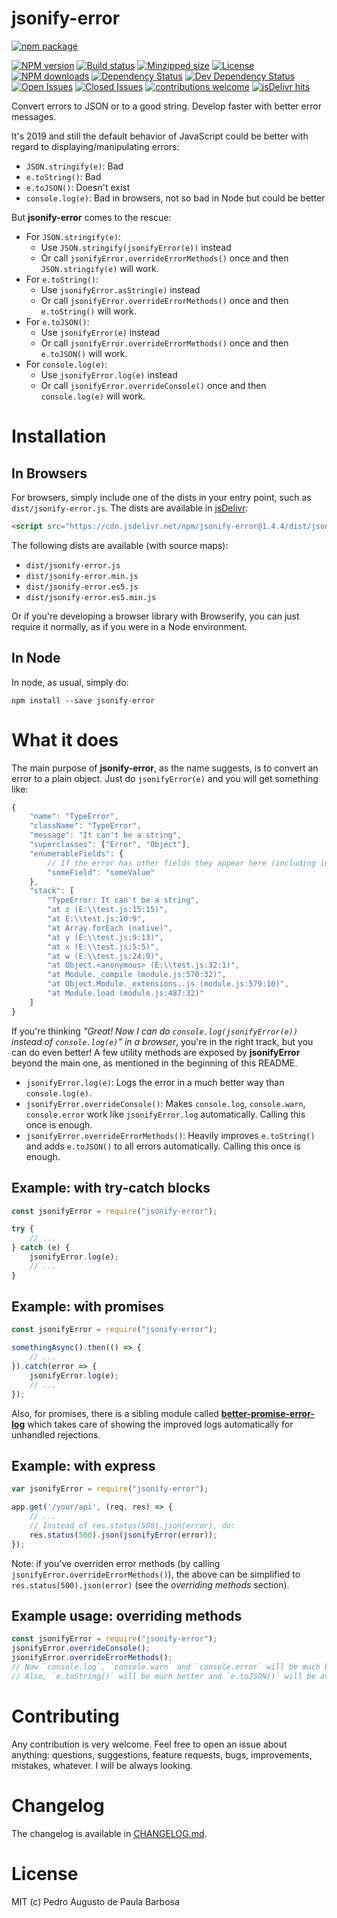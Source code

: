 jsonify-error
=============

[![npm package](https://nodei.co/npm/jsonify-error.png?downloads=true&downloadRank=true&stars=true)](https://nodei.co/npm/jsonify-error/)

[![NPM version][npm-version-badge]][npm-url]
[![Build status][build-status-badge]][travis-url]
[![Minzipped size][minzipped-size-badge]][bundlephobia-url]
[![License][license-badge]][license-url]
[![NPM downloads][npm-downloads-badge]][npm-url]
[![Dependency Status][dependency-status-badge]](https://david-dm.org/papb/jsonify-error)
[![Dev Dependency Status][dev-dependency-status-badge]](https://david-dm.org/papb/jsonify-error)
[![Open Issues][open-issues-badge]](https://github.com/papb/jsonify-error/issues)
[![Closed Issues][closed-issues-badge]](https://github.com/papb/jsonify-error/issues?q=is%3Aissue+is%3Aclosed)
[![contributions welcome][contrib-welcome-badge]](https://github.com/papb/jsonify-error/issues)
[![jsDelivr hits][jsdelivr-badge]](https://www.jsdelivr.com/package/npm/jsonify-error)

Convert errors to JSON or to a good string. Develop faster with better error messages.

It's 2019 and still the default behavior of JavaScript could be better with regard to displaying/manipulating errors:

* `JSON.stringify(e)`: Bad
* `e.toString()`: Bad
* `e.toJSON()`: Doesn't exist
* `console.log(e)`: Bad in browsers, not so bad in Node but could be better

But **jsonify-error** comes to the rescue:

* For `JSON.stringify(e)`:
    * Use `JSON.stringify(jsonifyError(e))` instead
    * Or call `jsonifyError.overrideErrorMethods()` once and then `JSON.stringify(e)` will work.
* For `e.toString()`:
    * Use `jsonifyError.asString(e)` instead
    * Or call `jsonifyError.overrideErrorMethods()` once and then `e.toString()` will work.
* For `e.toJSON()`:
    * Use `jsonifyError(e)` instead
    * Or call `jsonifyError.overrideErrorMethods()` once and then `e.toJSON()` will work.
* For `console.log(e)`:
    * Use `jsonifyError.log(e)` instead
    * Or call `jsonifyError.overrideConsole()` once and then `console.log(e)` will work.

# Installation

## In Browsers

For browsers, simply include one of the dists in your entry point, such as `dist/jsonify-error.js`. The dists are available in [jsDelivr](https://cdn.jsdelivr.net/npm/jsonify-error/):

```html
<script src="https://cdn.jsdelivr.net/npm/jsonify-error@1.4.4/dist/jsonify-error.min.js" integrity="sha384-LMhRr720pxeJYAdoD1KzPKuIISdSOxXtm03dhjkQzUqkCpyxEbSkeVEsEpfgU9ss" crossorigin="anonymous"></script>
```

The following dists are available (with source maps):

* `dist/jsonify-error.js`
* `dist/jsonify-error.min.js`
* `dist/jsonify-error.es5.js`
* `dist/jsonify-error.es5.min.js`

Or if you're developing a browser library with Browserify, you can just require it normally, as if you were in a Node environment.

## In Node

In node, as usual, simply do:

```
npm install --save jsonify-error
```

# What it does

The main purpose of **jsonify-error**, as the name suggests, is to convert an error to a plain object. Just do `jsonifyError(e)` and you will get something like:

```javascript
{
    "name": "TypeError",
    "className": "TypeError",
    "message": "It can't be a string",
    "superclasses": ["Error", "Object"],
    "enumerableFields": {
        // If the error has other fields they appear here (including in the prototype chain):
        "someField": "someValue"
    },
    "stack": [
        "TypeError: It can't be a string", 
        "at z (E:\\test.js:15:15)", 
        "at E:\\test.js:10:9", 
        "at Array.forEach (native)", 
        "at y (E:\\test.js:9:13)", 
        "at x (E:\\test.js:5:5)", 
        "at w (E:\\test.js:24:9)", 
        "at Object.<anonymous> (E:\\test.js:32:1)", 
        "at Module._compile (module.js:570:32)", 
        "at Object.Module._extensions..js (module.js:579:10)", 
        "at Module.load (module.js:487:32)"
    ]
}
```

If you're thinking *"Great! Now I can do `console.log(jsonifyError(e))` instead of `console.log(e)`" in a browser*, you're in the right track, but you can do even better!
A few utility methods are exposed by **jsonifyError** beyond the main one, as mentioned in the beginning of this README. 

* `jsonifyError.log(e)`: Logs the error in a much better way than `console.log(e)`.
* `jsonifyError.overrideConsole()`: Makes `console.log`, `console.warn`, `console.error` work like `jsonifyError.log` automatically. Calling this once is enough.
* `jsonifyError.overrideErrorMethods()`: Heavily improves `e.toString()` and adds `e.toJSON()` to all errors automatically. Calling this once is enough.

## Example: with try-catch blocks

```javascript
const jsonifyError = require("jsonify-error");

try {
    // ...
} catch (e) {
    jsonifyError.log(e);
    // ...
}
```

## Example: with promises

```javascript
const jsonifyError = require("jsonify-error");

somethingAsync().then(() => {
    // ...
}).catch(error => {
    jsonifyError.log(e);
    // ...
});
```

Also, for promises, there is a sibling module called **[better-promise-error-log][better-promise-error-log]** which takes care of showing the improved logs automatically for unhandled rejections.

## Example: with express

```javascript
var jsonifyError = require("jsonify-error");

app.get('/your/api', (req, res) => {
    // ...
    // Instead of res.status(500).json(error), do:
    res.status(500).json(jsonifyError(error));
});
```

Note: if you've overriden error methods (by calling `jsonifyError.overrideErrorMethods()`), the above can be simplified to `res.status(500).json(error)` (see the *overriding methods* section).

## Example usage: overriding methods

```javascript
const jsonifyError = require("jsonify-error");
jsonifyError.overrideConsole();
jsonifyError.overrideErrorMethods();
// Now `console.log`, `console.warn` and `console.error` will be much better.
// Also, `e.toString()` will be much better and `e.toJSON()` will be available.
```

# Contributing

Any contribution is very welcome. Feel free to open an issue about anything: questions, suggestions, feature requests, bugs, improvements, mistakes, whatever. I will be always looking.

# Changelog

The changelog is available in [CHANGELOG.md](CHANGELOG.md).

# License

MIT (c) Pedro Augusto de Paula Barbosa

[npm-url]: https://npmjs.org/package/jsonify-error
[npm-version-badge]: https://badgen.net/npm/v/jsonify-error
[build-status-badge]: https://badgen.net/travis/papb/papb-js-snippets
[minzipped-size-badge]: https://badgen.net/bundlephobia/minzip/jsonify-error
[dependency-status-badge]: https://badgen.net/david/dep/papb/jsonify-error
[dev-dependency-status-badge]: https://badgen.net/david/dev/papb/jsonify-error
[npm-downloads-badge]: https://badgen.net/npm/dt/jsonify-error
[open-issues-badge]: https://badgen.net/github/open-issues/papb/jsonify-error
[closed-issues-badge]: https://badgen.net/github/closed-issues/papb/jsonify-error
[contrib-welcome-badge]: https://badgen.net/badge/contributions/welcome/green
[license-badge]: https://badgen.net/npm/license/jsonify-error
[jsdelivr-badge]: https://data.jsdelivr.com/v1/package/npm/jsonify-error/badge?style=rounded

[license-url]: LICENSE
[travis-url]: https://travis-ci.com/papb/jsonify-error
[bundlephobia-url]: https://bundlephobia.com/result?p=jsonify-error
[better-promise-error-log]: https://npmjs.org/package/better-promise-error-log